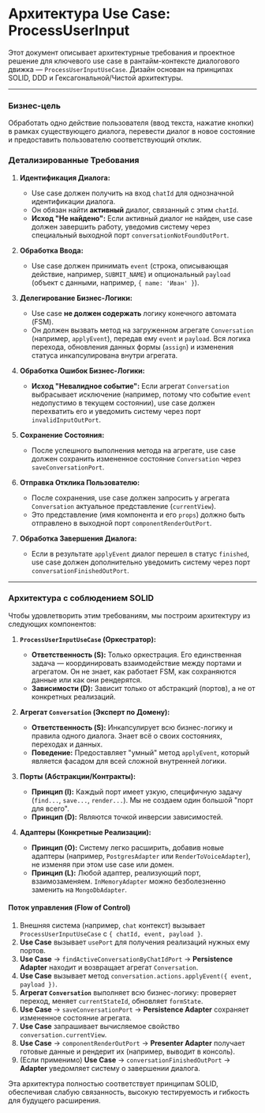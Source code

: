 # Архитектура Use Case: ProcessUserInput

Этот документ описывает архитектурные требования и проектное решение для ключевого use case в рантайм-контексте диалогового движка — `ProcessUserInputUseCase`. Дизайн основан на принципах SOLID, DDD и Гексагональной/Чистой архитектуры.

---

### Бизнес-цель

Обработать одно действие пользователя (ввод текста, нажатие кнопки) в рамках существующего диалога, перевести диалог в новое состояние и предоставить пользователю соответствующий отклик.

### Детализированные Требования

1.  **Идентификация Диалога:**
    -   Use case должен получить на вход `chatId` для однозначной идентификации диалога.
    -   Он обязан найти **активный** диалог, связанный с этим `chatId`.
    -   **Исход "Не найдено":** Если активный диалог не найден, use case должен завершить работу, уведомив систему через специальный выходной порт `conversationNotFoundOutPort`.

2.  **Обработка Ввода:**
    -   Use case должен принимать `event` (строка, описывающая действие, например, `SUBMIT_NAME`) и опциональный `payload` (объект с данными, например, `{ name: 'Иван' }`).

3.  **Делегирование Бизнес-Логики:**
    -   Use case **не должен содержать** логику конечного автомата (FSM).
    -   Он должен вызвать метод на загруженном агрегате `Conversation` (например, `applyEvent`), передав ему `event` и `payload`. Вся логика перехода, обновления данных формы (`assign`) и изменения статуса инкапсулирована внутри агрегата.

4.  **Обработка Ошибок Бизнес-Логики:**
    -   **Исход "Невалидное событие":** Если агрегат `Conversation` выбрасывает исключение (например, потому что событие `event` недопустимо в текущем состоянии), use case должен перехватить его и уведомить систему через порт `invalidInputOutPort`.

5.  **Сохранение Состояния:**
    -   После успешного выполнения метода на агрегате, use case должен сохранить измененное состояние `Conversation` через `saveConversationPort`.

6.  **Отправка Отклика Пользователю:**
    -   После сохранения, use case должен запросить у агрегата `Conversation` актуальное представление (`currentView`).
    -   Это представление (имя компонента и его `props`) должно быть отправлено в выходной порт `componentRenderOutPort`.

7.  **Обработка Завершения Диалога:**
    -   Если в результате `applyEvent` диалог перешел в статус `finished`, use case должен дополнительно уведомить систему через порт `conversationFinishedOutPort`.

---

### Архитектура с соблюдением SOLID

Чтобы удовлетворить этим требованиям, мы построим архитектуру из следующих компонентов:

1.  **`ProcessUserInputUseCase` (Оркестратор):**
    -   **Ответственность (S):** Только оркестрация. Его единственная задача — координировать взаимодействие между портами и агрегатом. Он не знает, как работает FSM, как сохраняются данные или как они рендерятся.
    -   **Зависимости (D):** Зависит только от абстракций (портов), а не от конкретных реализаций.

2.  **Агрегат `Conversation` (Эксперт по Домену):**
    -   **Ответственность (S):** Инкапсулирует всю бизнес-логику и правила одного диалога. Знает всё о своих состояниях, переходах и данных.
    -   **Поведение:** Предоставляет "умный" метод `applyEvent`, который является фасадом для всей сложной внутренней логики.

3.  **Порты (Абстракции/Контракты):**
    -   **Принцип (I):** Каждый порт имеет узкую, специфичную задачу (`find...`, `save...`, `render...`). Мы не создаем один большой "порт для всего".
    -   **Принцип (D):** Являются точкой инверсии зависимостей.

4.  **Адаптеры (Конкретные Реализации):**
    -   **Принцип (O):** Систему легко расширить, добавив новые адаптеры (например, `PostgresAdapter` или `RenderToVoiceAdapter`), не изменяя при этом use case или домен.
    -   **Принцип (L):** Любой адаптер, реализующий порт, взаимозаменяем. `InMemoryAdapter` можно безболезненно заменить на `MongoDbAdapter`.

#### Поток управления (Flow of Control)

1.  Внешняя система (например, `chat` контекст) вызывает `ProcessUserInputUseCase` с `{ chatId, event, payload }`.
2.  **Use Case** вызывает `usePort` для получения реализаций нужных ему портов.
3.  **Use Case** -> `findActiveConversationByChatIdPort` -> **Persistence Adapter** находит и возвращает агрегат `Conversation`.
4.  **Use Case** вызывает метод `conversation.actions.applyEvent({ event, payload })`.
5.  **Агрегат `Conversation`** выполняет всю бизнес-логику: проверяет переход, меняет `currentStateId`, обновляет `formState`.
6.  **Use Case** -> `saveConversationPort` -> **Persistence Adapter** сохраняет измененное состояние агрегата.
7.  **Use Case** запрашивает вычисляемое свойство `conversation.currentView`.
8.  **Use Case** -> `componentRenderOutPort` -> **Presenter Adapter** получает готовые данные и рендерит их (например, выводит в консоль).
9.  (Если применимо) **Use Case** -> `conversationFinishedOutPort` -> **Adapter** уведомляет систему о завершении диалога.

Эта архитектура полностью соответствует принципам SOLID, обеспечивая слабую связанность, высокую тестируемость и гибкость для будущего расширения.